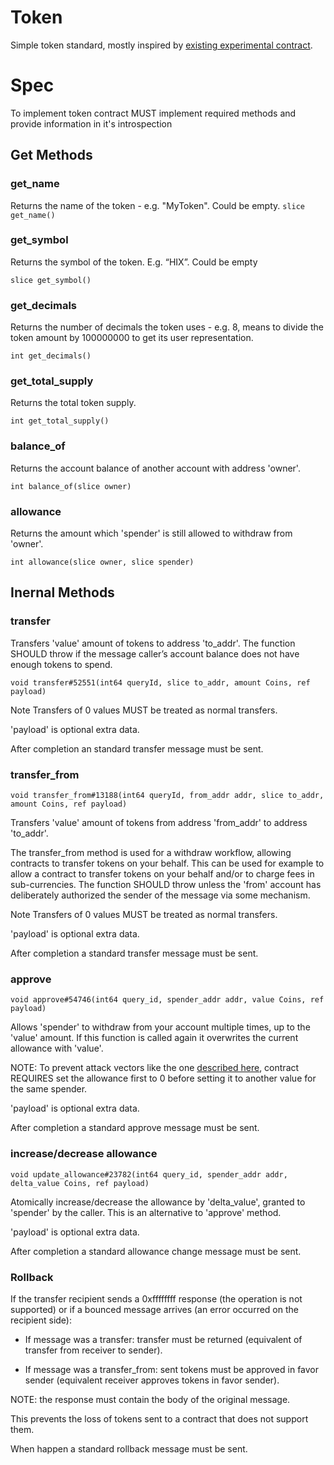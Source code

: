 # Token

Simple token standard, mostly inspired by [existing experimental contract](https://github.com/EmelyanenkoK/TRC20).

# Spec

To implement token contract MUST implement required methods and provide information in it's introspection

## Get Methods

### get_name
Returns the name of the token - e.g. "MyToken". Could be empty.
`slice get_name()`

### get_symbol

Returns the symbol of the token. E.g. “HIX”. Could be empty

`slice get_symbol()`

### get_decimals

Returns the number of decimals the token uses - e.g. 8, means to divide the token amount by 100000000 to get its user representation.

`int get_decimals()`

### get_total_supply

Returns the total token supply.

`int get_total_supply()`

### balance_of

Returns the account balance of another account with address 'owner'.

`int balance_of(slice owner)`

### allowance

Returns the amount which 'spender' is still allowed to withdraw from 'owner'.

`int allowance(slice owner, slice spender)`


## Inernal Methods

### transfer

Transfers 'value' amount of tokens to address 'to_addr'. The function SHOULD throw if the message caller’s account balance does not have enough tokens to spend.

```void transfer#52551(int64 queryId, slice to_addr, amount Coins, ref payload)```

Note Transfers of 0 values MUST be treated as normal transfers.

'payload' is optional extra data.

After completion an standard transfer message must be sent.

### transfer_from

```void transfer_from#13188(int64 queryId, from_addr addr, slice to_addr, amount Coins, ref payload)```

Transfers 'value' amount of tokens from address 'from_addr' to address 'to_addr'.

The transfer_from method is used for a withdraw workflow, allowing contracts to transfer tokens on your behalf. This can be used for example to allow a contract to transfer tokens on your behalf and/or to charge fees in sub-currencies. The function SHOULD throw unless the 'from' account has deliberately authorized the sender of the message via some mechanism.

Note Transfers of 0 values MUST be treated as normal transfers.

'payload' is optional extra data.

After completion a standard transfer message must be sent.


### approve

```void approve#54746(int64 query_id, spender_addr addr, value Coins, ref payload)```

Allows 'spender' to withdraw from your account multiple times, up to the 'value' amount. If this function is called again it overwrites the current allowance with 'value'.

NOTE: To prevent attack vectors like the one [described here](https://docs.google.com/document/d/1YLPtQxZu1UAvO9cZ1O2RPXBbT0mooh4DYKjA_jp-RLM/), contract REQUIRES set the allowance first to 0 before setting it to another value for the same spender.

'payload' is optional extra data.

After completion a standard approve message must be sent.

### increase/decrease allowance

```void update_allowance#23782(int64 query_id, spender_addr addr, delta_value Coins, ref payload)```


Atomically increase/decrease the allowance by 'delta_value', granted to 'spender' by the caller. This is an alternative to 'approve' method.  

'payload' is optional extra data.

After completion a standard allowance change message must be sent.

### Rollback

If the transfer recipient sends a 0xffffffff response (the operation is not supported) or if a bounced message arrives (an error occurred on the recipient side): 

* If message was a transfer: transfer must be returned (equivalent of transfer from receiver to sender).

* If message was a transfer_from: sent tokens must be approved in favor sender (equivalent receiver approves tokens in favor sender).

NOTE: the response must contain the body of the original message.

This prevents the loss of tokens sent to a contract that does not support them.

When happen a standard rollback message must be sent.